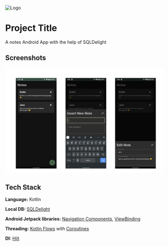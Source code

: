 
![Logo](https://cdn-icons-png.flaticon.com/512/650/650661.png)


# Project Title

A notes Android App with the help of SQLDelight




## Screenshots

<div align="center">
  <img src="https://github.com/muazdev26/muazdev26.github.io/blob/main/notes_android_app_github.jpeg"/><br> 
</div>

## Tech Stack

**Language:** Kotlin

**Local DB:** [SQLDelight](https://github.com/cashapp/sqldelight)

**Android Jetpack libraries:** [Navigation Components](https://developer.android.com/guide/navigation/navigation-getting-started), [ViewBinding](https://developer.android.com/topic/libraries/view-binding)

**Threading:** [Kotlin Flows](https://developer.android.com/kotlin/flow) with [Coroutines](https://developer.android.com/kotlin/coroutines)

**DI:** [Hilt](https://developer.android.com/training/dependency-injection/hilt-android)
